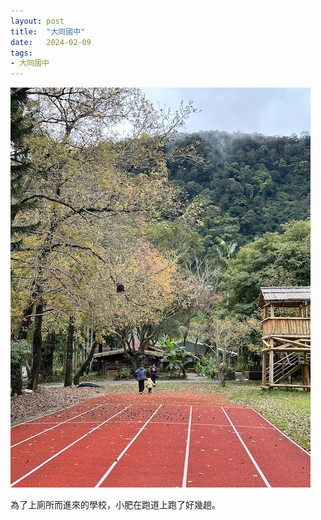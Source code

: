 ```yaml
---
layout: post
title:  "大同國中"
date:   2024-02-09
tags:
- 大同國中
---
```

![大同國中](/media/2024-02-09-TaiTon-Junior-High-School.jpeg)

為了上廁所而進來的學校，小肥在跑道上跑了好幾趟。